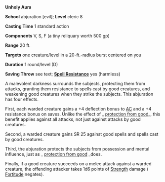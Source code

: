  **Unholy Aura**

**School** abjuration [evil]; **Level** cleric 8

**Casting Time** 1 standard action

**Components** V, S, F (a tiny reliquary worth 500 gp)

**Range** 20 ft.

**Targets** one creature/level in a 20-ft.-radius burst centered on you

**Duration** 1 round/level (D)

**Saving Throw** see text; **[Spell Resistance](../glossary.html#_spell-resistance)** yes (harmless)

A malevolent darkness surrounds the subjects, protecting them from attacks, granting them resistance to spells cast by good creatures, and weakening good creatures when they strike the subjects. This abjuration has four effects.

First, each warded creature gains a +4 deflection bonus to [AC](../combat.html#_armor-class) and a +4 resistance bonus on saves. Unlike the effect of _ [protection from good](protectionFromGood.html#_protection-from-good)_, this benefit applies against all attacks, not just against attacks by good creatures.

Second, a warded creature gains SR 25 against good spells and spells cast by good creatures.

Third, the abjuration protects the subjects from possession and mental influence, just as _ [protection from good](protectionFromGood.html#_protection-from-good) _does.

Finally, if a good creature succeeds on a melee attack against a warded creature, the offending attacker takes 1d6 points of [Strength](../gettingStarted.html#_strength) damage ( [Fortitude](../combat.html#_fortitude) negates).

